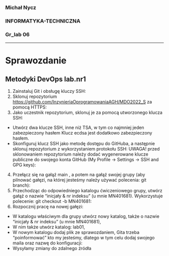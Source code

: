 ### Michał Nycz
### INFORMATYKA-TECHNICZNA
### Gr_lab 06

-----
# Sprawozdanie
## Metodyki DevOps lab.nr1

1. Zainstaluj Git i obsługę kluczy SSH:
2. Sklonuj repozytorium https://github.com/InzynieriaOprogramowaniaAGH/MDO2022_S za pomocą HTTPS:
3. Jako uczestnik repozytorium, sklonuj je za pomocą utworzonego klucza SSH:
* Utwórz dwa klucze SSH, inne niż TSA, w tym co najmniej jeden zabezpieczony hasłem
Klucz ecdsa jest dodatkowo zabezpieczony hasłem.
* Skonfiguruj klucz SSH jako metodę dostępu do GitHuba, a następnie sklonuj repozytorium z wykorzystaniem protokołu SSH:
UWAGA! przed sklonowaniem repozytorium należy dodać wygenerowane klucze publiczne do swojego konta GitHub (My Profile → Settings → SSH and GPG keys):
4. Przełącz się na gałąź main , a potem na gałąź swojej grupy (aby pilnować gałęzi, na której jesteśmy należy używać polecenia: git branch):
5. Przechodząc do odpowiedniego katalogu ćwiczeniowego grupy, utwórz gałąź o nazwie “inicjały & nr indeksu” (u mnie MN401681). Wykorzystuje polecenie:
git checkout -b MN401681:
6. Rozpocznij pracę na nowej gałęzi:
* W katalogu właściwym dla grupy utwórz nowy katalog, także o nazwie “inicjały & nr indeksu” (u mnie MN401681),
* W nim także utwórz katalog: lab01,
* W nowym katalogu dodaj plik ze sprawozdaniem,
Gita trzeba “poinformować” kto my jesteśmy, dlatego w tym celu dodaj swojego maila oraz nazwę do konfiguracji:
* Wysyłamy zmiany do zdalnego źródła
